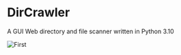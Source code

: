# DirCrawler
A GUI Web directory and file scanner written in Python 3.10

![First](https://user-images.githubusercontent.com/90629653/218283914-ce789f9f-7ee1-4431-ae3f-e3686df04e6e.png)
